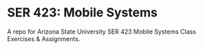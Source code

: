 # SER 423: Mobile Systems

A repo for Arizona State University SER 423 Mobile Systems Class Exercises & Assignments.

